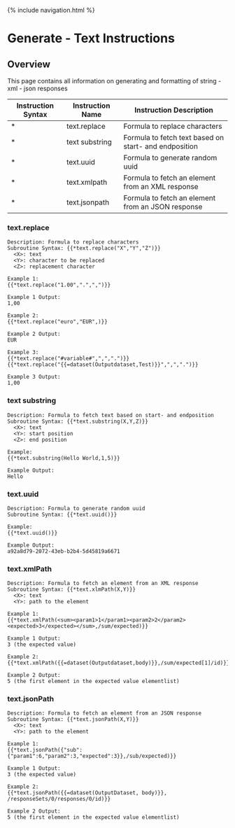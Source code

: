 {% include navigation.html %}

# Generate - Text Instructions
## Overview
This page contains all information on generating and formatting of string - xml - json responses

|Instruction Syntax| Instruction Name| Instruction Description|
|------------------|-----------------|------------------------|
|* |text.replace|Formula to replace characters|
|* |text substring|Formula to fetch text based on start- and endposition|
|* |text.uuid|Formula to generate random uuid|
|* |text.xmlpath|Formula to fetch an element from an XML response|
|* |text.jsonpath|Formula to fetch an element from an JSON response|


### text.replace
```
Description: Formula to replace characters
Subroutine Syntax: {{*text.replace("X","Y","Z")}}
  <X>: text
  <Y>: character to be replaced
  <Z>: replacement character

Example 1:
{{*text.replace("1.00",".",",")}}

Example 1 Output:
1,00

Example 2:
{{*text.replace("euro","EUR",)}}

Example 2 Output:
EUR

Example 3:
{{*text.replace("#variable#",",",".")}}
{{*text.replace("{{=dataset(Outputdataset,Test)}}",",",".")}}

Example 3 Output:
1,00
```
### text substring
```
Description: Formula to fetch text based on start- and endposition
Subroutine Syntax: {{*text.substring(X,Y,Z)}}
  <X>: text
  <Y>: start position
  <Z>: end position

Example:
{{*text.substring(Hello World,1,5)}}

Example Output:
Hello
```
### text.uuid
```
Description: Formula to generate random uuid
Subroutine Syntax: {{*text.uuid()}}

Example:
{{*text.uuid()}}

Example Output:
a92a8d79-2072-43eb-b2b4-5d45819a6671
```
### text.xmlPath
```
Description: Formula to fetch an element from an XML response
Subroutine Syntax: {{*text.xlmPath(X,Y)}}
  <X>: text
  <Y>: path to the element

Example 1:
{{*text.xmlPath(<sum><param1>1</param1><param2>2</param2><expected>3</expected></sum>,/sum/expected)}}

Example 1 Output:
3 (the expected value)

Example 2:
{{*text.xmlPath({{=dataset(Outputdataset,body)}},/sum/expected[1]/id)}}

Example 2 Output:
5 (the first element in the expected value elementlist)
```
### text.jsonPath
```
Description: Formula to fetch an element from an JSON response
Subroutine Syntax: {{*text.jsonPath(X,Y)}}
  <X>: text
  <Y>: path to the element

Example 1:
{{*text.jsonPath({"sub":{"param1":6,"param2":3,"expected":3}},/sub/expected)}}

Example 1 Output:
3 (the expected value)

Example 2:
{{*text.jsonPath({{=dataset(OutputDataset, body)}}, /responseSets/0/responses/0/id)}}

Example 2 Output:
5 (the first element in the expected value elementlist)
```
